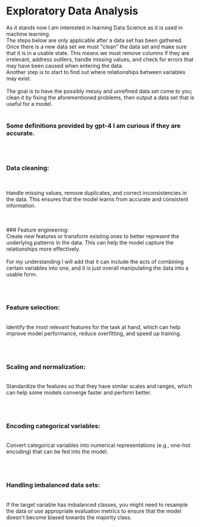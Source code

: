 # Exploratory Data Analysis

As it stands now I am interested in learning Data Science as it is used in machine learning.
</br>
The steps below are only applicable after a data set has been gathered. Once there is a new data set we must "clean" the data set and make sure that it is in a usable state. This means we must remove columns if they are irrelevant, address outliers, handle missing values, and check for errors that may have been caused when entering the data. 
<br/>
Another step is to start to find out where relationships between variables may exist. 
<br/><br/>
The goal is to have the possibly messy and unrefined data set come to you; clean it by fixing the aforementioned problems, then output a data set that is useful for a model.
<br/><br/>
### Some definitions provided by gpt-4 I am curious if they are accurate. 
<br/>
<br/>
<h3> Data cleaning: </h3> 
<br/>

Handle missing values, remove duplicates, and correct inconsistencies in the data. This ensures that the model learns from accurate and consistent information.

<br/>
<br/>
### Feature engineering: 
</br>
Create new features or transform existing ones to better represent the underlying patterns in the data. This can help the model capture the relationships more effectively.
</br></br>
For my understanding I will add that it can include the acts of combining certain variables into one, and it is just overall manipulating the data into a usable form.

<br/><br/>
### Feature selection: 
</br>
Identify the most relevant features for the task at hand, which can help improve model performance, reduce overfitting, and speed up training.

<br/><br/>
### Scaling and normalization: 
</br>
Standardize the features so that they have similar scales and ranges, which can help some models converge faster and perform better.

<br/><br/>
### Encoding categorical variables: 
</br>
Convert categorical variables into numerical representations (e.g., one-hot encoding) that can be fed into the model.

<br/><br/>
### Handling imbalanced data sets: 
</br>
If the target variable has imbalanced classes, you might need to resample the data or use appropriate evaluation metrics to ensure that the model doesn't become biased towards the majority class.

